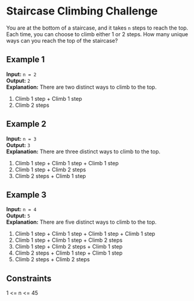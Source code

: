 # Staircase Climbing Challenge

You are at the bottom of a staircase, and it takes `n` steps to reach the top. Each time, you can choose to climb either 1 or 2 steps. How many unique ways can you reach the top of the staircase?

## Example 1

**Input:** `n = 2`  
**Output:** `2`  
**Explanation:** There are two distinct ways to climb to the top.
1. Climb 1 step + Climb 1 step
2. Climb 2 steps

## Example 2

**Input:** `n = 3`  
**Output:** `3`  
**Explanation:** There are three distinct ways to climb to the top.
1. Climb 1 step + Climb 1 step + Climb 1 step
2. Climb 1 step + Climb 2 steps
3. Climb 2 steps + Climb 1 step

## Example 3

**Input:** `n = 4`  
**Output:** `5`  
**Explanation:** There are five distinct ways to climb to the top.
1. Climb 1 step + Climb 1 step + Climb 1 step + Climb 1 step
2. Climb 1 step + Climb 1 step + Climb 2 steps
3. Climb 1 step + Climb 2 steps + Climb 1 step
4. Climb 2 steps + Climb 1 step + Climb 1 step
5. Climb 2 steps + Climb 2 steps

## Constraints
1 <= n <= 45
